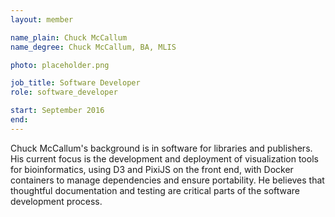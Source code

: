 ```yaml
---
layout: member

name_plain: Chuck McCallum
name_degree: Chuck McCallum, BA, MLIS

photo: placeholder.png

job_title: Software Developer
role: software_developer

start: September 2016
end:
---
```

Chuck McCallum's background is in software for libraries and publishers. His current focus is the development and deployment of visualization tools for bioinformatics, using D3 and PixiJS on the front end, with Docker containers to manage dependencies and ensure portability. He believes that thoughtful documentation and testing are critical parts of the software development process.